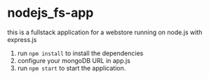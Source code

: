 # nodejs_fs-app

this is a fullstack application for a webstore
running on node.js with express.js

1. run `npm install` to install the dependencies
2. configure your mongoDB URL in app.js
3. run `npm start` to start the application.
